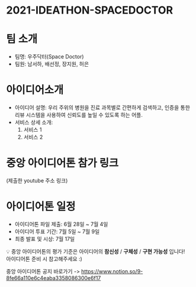 # 2021-IDEATHON-SPACEDOCTOR
# 팀 소개
- 팀명: 우주닥터(Space Doctor)
- 팀원: 남서하, 배선정, 장지원, 허은 

# 아이디어소개
- 아이디어 설명: 우리 주위의 병원을 진료 과목별로 간편하게 검색하고, 인증을 통한 리뷰 시스템을 사용하여 신뢰도를 높일 수 있도록 하는 어플.
- 서비스 상세 소개:
  1. 서비스 1
  2. 서비스 2

# 중앙 아이디어톤 참가 링크
(제출한 youtube 주소 링크)

# 아이디어톤 일정
- 아이디어톤 파일 제출: 6월 28일 ~ 7월 4일
- 아이디어 투표 기간: 7월 5일 ~ 7월 9일
- 최종 발표 및 시상: 7월 17일

:bulb: 중앙 아이디어톤의 평가 기준은 아이디어의 **참신성** / **구체성** / **구현 가능성** 입니다!<br>
아이디어톤 준비 시 참고해주세요 :)

중앙 아이디어톤 공지 바로가기 -> https://www.notion.so/9-8fe66a110e6c4eaba3358086300e6f17

